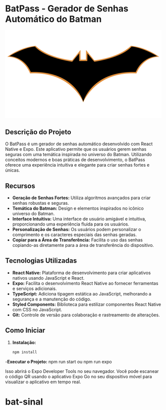# BatPass - Gerador de Senhas Automático do Batman

![BatPass Logo](./assets/bat-logo.png)

## Descrição do Projeto

O BatPass é um gerador de senhas automático desenvolvido com React Native e Expo. Este aplicativo permite que os usuários gerem senhas seguras com uma temática inspirada no universo do Batman. Utilizando conceitos modernos e boas práticas de desenvolvimento, o BatPass oferece uma experiência intuitiva e elegante para criar senhas fortes e únicas.

## Recursos

- **Geração de Senhas Fortes:** Utiliza algoritmos avançados para criar senhas robustas e seguras.
- **Temática do Batman:** Design e elementos inspirados no icônico universo do Batman.
- **Interface Intuitiva:** Uma interface de usuário amigável e intuitiva, proporcionando uma experiência fluida para os usuários.
- **Personalização de Senhas:** Os usuários podem personalizar o comprimento e os caracteres especiais das senhas geradas.
- **Copiar para a Área de Transferência:** Facilita o uso das senhas copiando-as diretamente para a área de transferência do dispositivo.

## Tecnologias Utilizadas

- **React Native:** Plataforma de desenvolvimento para criar aplicativos nativos usando JavaScript e React.
- **Expo:** Facilita o desenvolvimento React Native ao fornecer ferramentas e serviços adicionais.
- **TypeScript:** Adiciona tipagem estática ao JavaScript, melhorando a segurança e a manutenção do código.
- **Styled Components:** Biblioteca para estilizar componentes React Native com CSS no JavaScript.
- **Git:** Controle de versão para colaboração e rastreamento de alterações.

## Como Iniciar

1. **Instalação:**
   ```bash
   npm install
   ```

-**Executar o Projeto:**
npm run start
ou
npm run expo

Isso abrirá o Expo Developer Tools no seu navegador. Você pode escanear o código QR usando o aplicativo Expo Go no seu dispositivo móvel para visualizar o aplicativo em tempo real.
# bat-sinal

